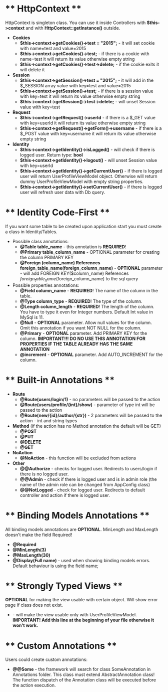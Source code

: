 ** HttpContext **
=================
HttpContext is singleton class. You can use it inside Controllers with **$this->context** and with **HttpContext::getInstance()** outside. 
- **Cookies**
    - **$this->context->getCookies()->test = "2015";** - it will set cookie with name=test and value=2015
    - **$this->context->getCookies()->test;** - if there is a cookie with name=test it will return its value otherwise empty string
    - **$this->context->getCookies()->test->delete;** - if the cookie exits it will delete it
- **Session**
    - **$this->context->getSession()->test = "2015";** - it will add in the $_SESSION array value with key=test and value=2015
    - **$this->context->getSession()->test;** - if there is a session value with key=test it will return its value otherwise empty string
    - **$this->context->getSession()->test->delete;** - will unset Session value with key=test
- **Request**
    - **$this->context->getRequest()->userId** - if there is a $_GET value with key=userId it will return its value otherwise empty string
    - **$this->context->getRequest()->getForm()->username** - if there is a $_POST value with key=username it will return its value otherwise empty string
- **Identity**
    - **$this->context->getIdentity()->isLogged()** - will check if there is logged user. Return type: **bool**
    - **$this->context->getIdentity()->logout()** - will unset Session value with key=userId
    - **$this->context->getIdentity()->getCurrentUser()** - if there is logged user will return UserProfileViewModel object. Otherwise will return dummy UserProfileViewModel with empty string properties.
    - **$this->context->getIdentity()->setCurrentUser()** - if there is logged user will refresh user data with Db query.
    
** Identity Code-First **
===========================
If you want some table to be created upon application start you must create a class in Identity/Tables.
- Possible class annotations:
	- **@Table table_name** - this annotation is **REQUIRED**!
    - **@Primary table_column_name** - OPTIONAL parameter for creating the column PRIMARY KEY
    - **@Foreign (column_name) References foreign_table_name(foreign_column_name)** - **OPTIONAL** parameter - will add   FOREIGN KEY($column_name) References $foreign_table_name($foreign_column_name) to the sql query
- Possible properties annotations:
    - **@Field column_name** - **REQUIRED**! The name of the column in the table.
	- **@Type column_type** - **REQUIRED**! The type of the column.
	- **@Length	column_length** - **REQUIRED**! The length of the column. You have to type it even for Integer numbers. Default Int value in MySql is 11.
	- **@Null** - **OPTIONAL** parameter. Allow null values for the column. Omit this annotation if you want NOT NULL for the column.
	- **@Primary** - **OPTIONAL** parameter. Add PRIMARY KEY for the column. **IMPORTANT!!! DO NO USE THIS ANNOTATION FOR PROPERTIES IF THE TABLE ALREADY HAS THE SAME ANNOTATION**
    - **@increment** - **OPTIONAL** parameter. Add AUTO_INCREMENT for the column.

** Built-in Annotations **
==========================
- **Route**
	- **@Route(users/login/1)** - no parameters will be passed to the action
	- **@Route(users/profile/{int}/show)** - parameter of type int will be passed to the action
	- **@Route(new/{id}/author/{str})** - 2 parameters will be passed to the action - int and string types
- **Method**
	(if the action has no Method annotation the default will be GET)
	- **@POST**
	- **@PUT**
	- **@DELETE**
	- **@GET**	
- **NoAction**
	- **@NoAction** - this function will be excluded from actions
- **Other**
	- **@@Authorize** - checks for logged user. Redirects to users/login if there is no logged user.
	- **@@Admin** - check if there is logged user and is in admin role (the name of the admin role can be changed from AppConfig class)
	- **@@NotLogged** - check for logged user. Redirects to default controller and action if there is logged user.

** Binding Models Annotations **
================================
All binding models annotations are **OPTIONAL**. MinLength and MaxLength doesn't make the field Required!
- **@Required**
- **@MinLength(3)**
- **@MaxLength(30)**
- **@Display(Full name)** - used when showing binding models errors. Default behaviour is using the field name;

** Strongly Typed Views **
==========================
**OPTIONAL** for making the view usable with certain object. Will show error page if class does not exist.
- **<?php  /\*\* @var \Framework\Models\ViewModels\UserProfileViewModel $model */ ?>** - will make the view usable only with UserProfileViewModel. **IMPORTANT! Add this line at the beginning of your file otherwise it won't work.**

** Custom Annotations **
=======================
Users could create custom annotations:
- **@@Some** - the framework will search for class SomeAnnotation in Annotations folder. This class must extend AbstractAnnotation class!
         The function dispatch of the Annotation class will be executed before the action execution.